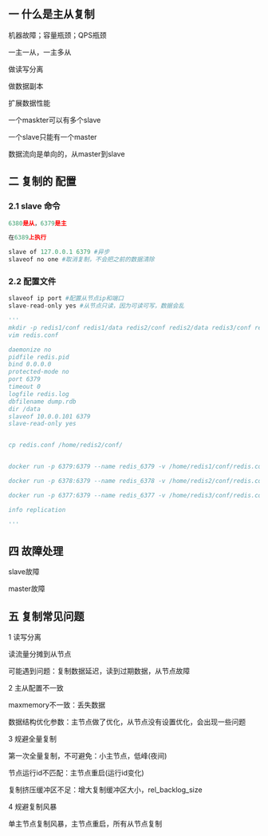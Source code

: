 ## 一 什么是主从复制

机器故障；容量瓶颈；QPS瓶颈

一主一从，一主多从

做读写分离

做数据副本

扩展数据性能

一个maskter可以有多个slave

一个slave只能有一个master

数据流向是单向的，从master到slave

##  二 复制的 配置

### 2.1 slave 命令

```python
6380是从，6379是主

在6389上执行

slave of 127.0.0.1 6379 #异步
slaveof no one #取消复制，不会把之前的数据清除
```

### 2.2 配置文件

```python
slaveof ip port #配置从节点ip和端口
slave-read-only yes #从节点只读，因为可读可写，数据会乱

'''
mkdir -p redis1/conf redis1/data redis2/conf redis2/data redis3/conf redis3/data
vim redis.conf

daemonize no
pidfile redis.pid
bind 0.0.0.0
protected-mode no
port 6379
timeout 0
logfile redis.log
dbfilename dump.rdb
dir /data
slaveof 10.0.0.101 6379
slave-read-only yes


cp redis.conf /home/redis2/conf/


docker run -p 6379:6379 --name redis_6379 -v /home/redis1/conf/redis.conf:/etc/redis/redis.conf -v /home/redis1/data:/data -d redis redis-server /etc/redis/redis.conf

docker run -p 6378:6379 --name redis_6378 -v /home/redis2/conf/redis.conf:/etc/redis/redis.conf -v /home/redis2/data:/data -d redis redis-server /etc/redis/redis.conf

docker run -p 6377:6379 --name redis_6377 -v /home/redis3/conf/redis.conf:/etc/redis/redis.conf -v /home/redis3/data:/data -d redis redis-server /etc/redis/redis.conf

info replication

'''
```



## 四 故障处理

slave故障

master故障

## 五 复制常见问题

1 读写分离

读流量分摊到从节点

可能遇到问题：复制数据延迟，读到过期数据，从节点故障

2 主从配置不一致

maxmemory不一致：丢失数据

数据结构优化参数：主节点做了优化，从节点没有设置优化，会出现一些问题

3 规避全量复制

第一次全量复制，不可避免：小主节点，低峰(夜间)

节点运行id不匹配：主节点重启(运行id变化)

复制挤压缓冲区不足：增大复制缓冲区大小，rel_backlog_size

4 规避复制风暴

单主节点复制风暴，主节点重启，所有从节点复制